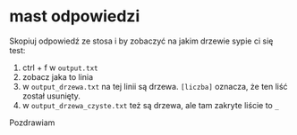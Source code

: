# mast odpowiedzi

Skopiuj odpowiedź ze stosa i by zobaczyć na jakim drzewie sypie ci się test:
1. ctrl + f w `output.txt`
2. zobacz jaka to linia
3. w `output_drzewa.txt` na tej linii są drzewa. `[liczba]` oznacza, że ten liść został usunięty.
4. w `output_drzewa_czyste.txt` też są drzewa, ale tam zakryte liście to `_`

Pozdrawiam
